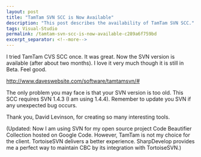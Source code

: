 ```yaml
---
layout: post
title: "TamTam SVN SCC is Now Available"
description: "This post describes the availability of TamTam SVN SCC."
tags: Visual-Studio
permalink: /tamtam-svn-scc-is-now-available-c289a6f759bd
excerpt_separator: <!--more-->
---
```


I tried TamTam CVS SCC once. It was great. Now the SVN version is available (after about two months). I love it very much though it is still in Beta. Feel good.

http://www.daveswebsite.com/software/tamtamsvn/#

The only problem you may face is that your SVN version is too old. This SCC requires SVN 1.4.3 (I am using 1.4.4). Remember to update you SVN if any unexpected bug occurs.

Thank you, David Levinson, for creating so many interesting tools.

(Updated: Now I am using SVN for my open source project Code Beautifier Collection hosted on Google Code. However, TamTam is not my choice for the client. TortoiseSVN delivers a better experience. SharpDevelop provides me a perfect way to maintain CBC by its integration with TortoiseSVN.)
<!--more-->
